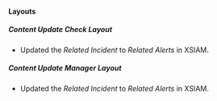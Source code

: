 
#### Layouts
##### Content Update Check Layout
- Updated the *Related Incident* to *Related Alerts* in XSIAM.
##### Content Update Manager Layout
- Updated the *Related Incident* to *Related Alerts* in XSIAM.
